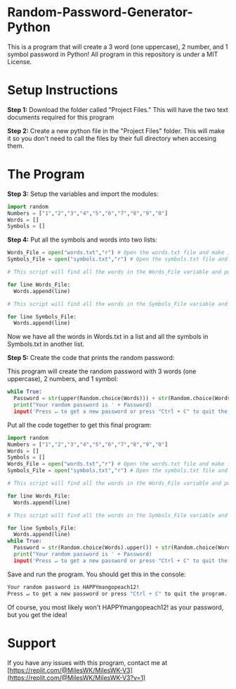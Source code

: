 # Random-Password-Generator-Python
This is a program that will create a 3 word (one uppercase), 2 number, and 1 symbol password in Python! All program in this repository is under a MIT License. 

# Setup Instructions
**Step 1:**
Download the folder called "Project Files." This will have the two text documents required for this program

**Step 2:**
Create a new python file in the "Project Files" folder. This will make it so you don't need to call the files by their full directory when accesing them.

# The Program
**Step 3:**
Setup the variables and import the modules:
```python
import random
Numbers = ["1","2","3","4","5","6","7","8","9","0"]
Words = [] 
Symbols = []
```
**Step 4:**
Put all the symbols and words into two lists:
```python
Words_File = open("words.txt","r") # Open the words.txt file and make it readable ("r")
Symbols_File = open("symbols.txt","r") # Open the symbols.txt file and make it readable ("r")

# This script will find all the words in the Words_File variable and put them into the Words list:

for line Words_File:
  Words.append(line)

# This script will find all the words in the Symbols_File variable and put them into the Symbols list

for line Symbols_File:
  Words.append(line) 
```
Now we have all the words in Words.txt in a list and all the symbols in Symbols.txt in another list.

**Step 5:**
Create the code that prints the random password:

This program will create the random password with 3 words (one uppercase), 2 numbers, and 1 symbol:
```python
while True: 
  Password = str(upper(Random.choice(Words))) + str(Random.choice(Words)) + str(Random.choice(Words))  + str(Random.choice(Numbers)) + str(Random.choice(Numbers)) + str(Random.choice(Symbols)))
  print("Your random password is ' + Password)
  input('Press ↵ to get a new password or press "Ctrl + C" to quit the program.')
```
Put all the code together to get this final program:
```python
import random
Numbers = ["1","2","3","4","5","6","7","8","9","0"]
Words = [] 
Symbols = []
Words_File = open("words.txt","r") # Open the words.txt file and make it readable ("r")
Symbols_File = open("symbols.txt","r") # Open the symbols.txt file and make it readable ("r")

# This script will find all the words in the Words_File variable and put them into the Words list:

for line Words_File:
  Words.append(line)

# This script will find all the words in the Symbols_File variable and put them into the Symbols list

for line Symbols_File:
  Words.append(line) 
while True: 
  Password = str(Random.choice(Words).upper()) + str(Random.choice(Words)) + str(Random.choice(Words))  + str(Random.choice(Numbers)) + str(Random.choice(Numbers)) + str(Random.choice(Symbols)))
  print("Your random password is ' + Password)
  input('Press ↵ to get a new password or press "Ctrl + C" to quit the program.')
```
Save and run the program. You should get this in the console:
```cmd
Your random password is HAPPYmangopeach12!
Press ↵ to get a new password or press "Ctrl + C" to quit the program.
```
Of course, you most likely won't HAPPYmangopeach12! as your password, but you get the idea!
# Support
If you have any issues with this program, contact me at [https://replit.com/@MilesWK/MilesWK-V3](https://replit.com/@MilesWK/MilesWK-V3?v=1)
